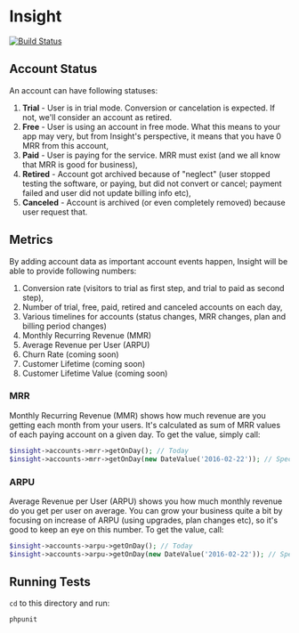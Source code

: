 # Insight

[![Build Status](https://travis-ci.org/activecollab/insight.svg?branch=master)](https://travis-ci.org/activecollab/insight)

## Account Status

An account can have following statuses:

1. **Trial** - User is in trial mode. Conversion or cancelation is expected. If not, we'll consider an account as retired.
2. **Free** - User is using an account in free mode. What this means to your app may very, but from Insight's perspective, it means that you have 0 MRR from this account,
3. **Paid** - User is paying for the service. MRR must exist (and we all know that MRR is good for business),
4. **Retired** - Account got archived because of "neglect" (user stopped testing the software, or paying, but did not convert or cancel; payment failed and user did not update billing info etc),
5. **Canceled** - Account is archived (or even completely removed) because user request that.

## Metrics

By adding account data as important account events happen, Insight will be able to provide following numbers:

1. Conversion rate (visitors to trial as first step, and trial to paid as second step),
2. Number of trial, free, paid, retired and canceled accounts on each day,
3. Various timelines for accounts (status changes, MRR changes, plan and billing period changes)
4. Monthly Recurring Revenue (MMR)
5. Average Revenue per User (ARPU)
6. Churn Rate (coming soon)
7. Customer Lifetime (coming soon)
8. Customer Lifetime Value (coming soon)

### MRR

Monthly Recurring Revenue (MMR) shows how much revenue are you getting each month from your users. It's calculated as sum of MRR values of each paying account on a given day. To get the value, simply call:

```php
$insight->accounts->mrr->getOnDay(); // Today
$insight->accounts->mrr->getOnDay(new DateValue('2016-02-22')); // Specific day
```

### ARPU

Average Revenue per User (ARPU) shows you how much monthly revenue do you get per user on average. You can grow your business quite a bit by focusing on increase of ARPU (using upgrades, plan changes etc), so it's good to keep an eye on this number. To get the value, call:

```php
$insight->accounts->arpu->getOnDay(); // Today
$insight->accounts->arpu->getOnDay(new DateValue('2016-02-22')); // Specific day
```

## Running Tests

`cd` to this directory and run:

```bash
phpunit
```
